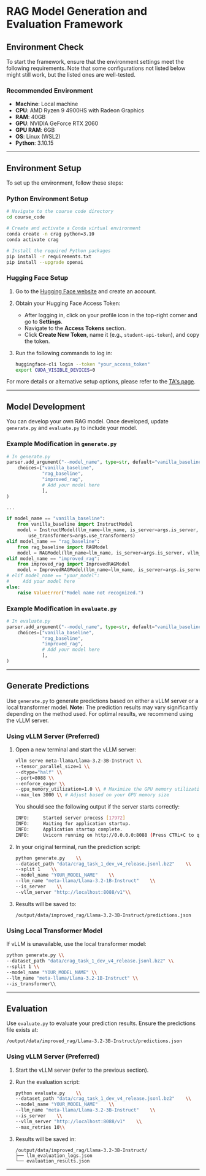 
# RAG Model Generation and Evaluation Framework

## Environment Check
To start the framework, ensure that the environment settings meet the following requirements. Note that some configurations not listed below might still work, but the listed ones are well-tested.

### Recommended Environment
- **Machine**: Local machine
- **CPU**: AMD Ryzen 9 4900HS with Radeon Graphics
- **RAM**: 40GB
- **GPU**: NVIDIA GeForce RTX 2060
- **GPU RAM**: 6GB
- **OS**: Linux (WSL2)
- **Python**: 3.10.15

---

## Environment Setup
To set up the environment, follow these steps:

### Python Environment Setup
```bash
# Navigate to the course code directory
cd course_code

# Create and activate a Conda virtual environment
conda create -n crag python=3.10
conda activate crag

# Install the required Python packages
pip install -r requirements.txt
pip install --upgrade openai
```

### Hugging Face Setup
1. Go to the [Hugging Face website](https://huggingface.co/) and create an account.
2. Obtain your Hugging Face Access Token:
   - After logging in, click on your profile icon in the top-right corner and go to **Settings**.
   - Navigate to the **Access Tokens** section.
   - Click **Create New Token**, name it (e.g., `student-api-token`), and copy the token.

3. Run the following commands to log in:
   ```bash
   huggingface-cli login --token "your_access_token"
   export CUDA_VISIBLE_DEVICES=0
   ```

For more details or alternative setup options, please refer to the [TA's page](https://ccye.notion.site/F24-CS245-Course-Project-Description-12781f4313e2800cb7ebfd85870bff40#12981f4313e2809fbf13e69b60f4059f).

---

## Model Development
You can develop your own RAG model. Once developed, update `generate.py` and `evaluate.py` to include your model.

### Example Modification in `generate.py`
```python
# In generate.py
parser.add_argument("--model_name", type=str, default="vanilla_baseline",
    choices=["vanilla_baseline",
             "rag_baseline",
             "improved_rag",
             # Add your model here
             ],
)

...

if model_name == "vanilla_baseline":
    from vanilla_baseline import InstructModel
    model = InstructModel(llm_name=llm_name, is_server=args.is_server, vllm_server=args.vllm_server, 
        use_transformers=args.use_transformers)
elif model_name == "rag_baseline":
    from rag_baseline import RAGModel
    model = RAGModel(llm_name=llm_name, is_server=args.is_server, vllm_server=args.vllm_server, use_transformers=args.use_transformers)
elif model_name == "improved_rag":
    from improved_rag import ImprovedRAGModel
    model = ImprovedRAGModel(llm_name=llm_name, is_server=args.is_server, vllm_server=args.vllm_server, use_transformers=args.use_transformers, batch_size=1)
# elif model_name == "your_model":
#     Add your model here
else:
    raise ValueError("Model name not recognized.")
```

### Example Modification in `evaluate.py`
```python
# In evaluate.py
parser.add_argument("--model_name", type=str, default="vanilla_baseline",
    choices=["vanilla_baseline",
             "rag_baseline",
             "improved_rag",
             # Add your model here
             ],
)
```

---

## Generate Predictions
Use `generate.py` to generate predictions based on either a vLLM server or a local transformer model. **Note:** The prediction results may vary significantly depending on the method used. For optimal results, we recommend using the vLLM server.

### Using vLLM Server (Preferred)
1. Open a new terminal and start the vLLM server:
   ```bash
   vllm serve meta-llama/Llama-3.2-3B-Instruct \\
   --tensor_parallel_size=1 \\
   --dtype="half" \\
   --port=8088 \\
   --enforce_eager \\
   --gpu_memory_utilization=1.0 \\ # Maximize the GPU memory utilization  
   --max_len 3000 \\ # Adjust based on your GPU memory size
   ```

   You should see the following output if the server starts correctly:
   ```bash
   INFO:     Started server process [17972]
   INFO:     Waiting for application startup.
   INFO:     Application startup complete.
   INFO:     Uvicorn running on http://0.0.0.0:8088 (Press CTRL+C to quit)
   ```

2. In your original terminal, run the prediction script:
   ```bash
   python generate.py    \\
   --dataset_path "data/crag_task_1_dev_v4_release.jsonl.bz2"    \\
   --split 1    \\
   --model_name "YOUR_MODEL_NAME"    \\
   --llm_name "meta-llama/Llama-3.2-1B-Instruct"    \\
   --is_server    \\
   --vllm_server "http://localhost:8088/v1"\\
   ```

3. Results will be saved to:
   ```plaintext
   /output/data/improved_rag/Llama-3.2-3B-Instruct/predictions.json
   ```

### Using Local Transformer Model
If vLLM is unavailable, use the local transformer model:
```bash
python generate.py \\
--dataset_path "data/crag_task_1_dev_v4_release.jsonl.bz2" \\
--split 1 \\
--model_name "YOUR_MODEL_NAME" \\
--llm_name "meta-llama/Llama-3.2-1B-Instruct" \\
--is_transformer\\
```

---

## Evaluation
Use `evaluate.py` to evaluate your prediction results. Ensure the predictions file exists at:
```plaintext
/output/data/improved_rag/Llama-3.2-3B-Instruct/predictions.json
```

### Using vLLM Server (Preferred)
1. Start the vLLM server (refer to the previous section).
2. Run the evaluation script:
   ```bash
   python evaluate.py    \\
   --dataset_path "data/crag_task_1_dev_v4_release.jsonl.bz2"    \\
   --model_name "YOUR_MODEL_NAME"    \\
   --llm_name "meta-llama/Llama-3.2-3B-Instruct"    \\
   --is_server    \\
   --vllm_server "http://localhost:8088/v1"    \\
   --max_retries 10\\
   ```

3. Results will be saved in:
   ```plaintext
   /output/data/improved_rag/Llama-3.2-3B-Instruct/
   ├── llm_evaluation_logs.json
   └── evaluation_results.json
   ```

---
